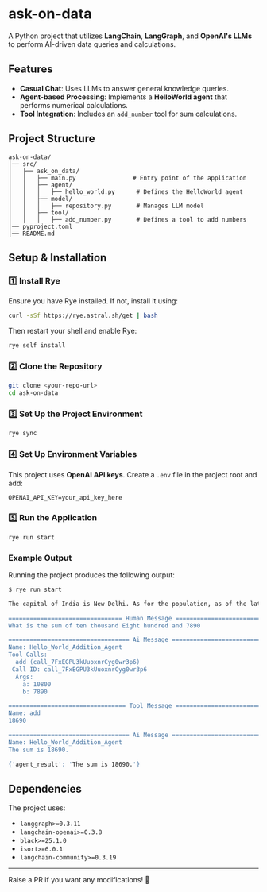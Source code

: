 # ask-on-data  

A Python project that utilizes **LangChain**, **LangGraph**, and **OpenAI's LLMs** to perform AI-driven data queries and calculations.  

## Features  
- **Casual Chat**: Uses LLMs to answer general knowledge queries.  
- **Agent-based Processing**: Implements a **HelloWorld agent** that performs numerical calculations.  
- **Tool Integration**: Includes an `add_number` tool for sum calculations.  

## Project Structure  
```
ask-on-data/  
│── src/  
│   ├── ask_on_data/  
│   │   ├── main.py                # Entry point of the application  
│   │   ├── agent/  
│   │   │   ├── hello_world.py      # Defines the HelloWorld agent  
│   │   ├── model/  
│   │   │   ├── repository.py       # Manages LLM model  
│   │   ├── tool/  
│   │   │   ├── add_number.py       # Defines a tool to add numbers  
│── pyproject.toml  
│── README.md  
```  

## Setup & Installation  

### 1️⃣ Install **Rye**  
Ensure you have Rye installed. If not, install it using:  
```sh  
curl -sSf https://rye.astral.sh/get | bash  
```  
Then restart your shell and enable Rye:  
```sh  
rye self install  
```  

### 2️⃣ Clone the Repository  
```sh  
git clone <your-repo-url>  
cd ask-on-data  
```  

### 3️⃣ Set Up the Project Environment  
```sh  
rye sync  
```  

### 4️⃣ Set Up Environment Variables  
This project uses **OpenAI API keys**. Create a `.env` file in the project root and add:  
```
OPENAI_API_KEY=your_api_key_here  
```  

### 5️⃣ Run the Application  
```sh  
rye run start  
```  

### Example Output  
Running the project produces the following output:  
```sh  
$ rye run start  

The capital of India is New Delhi. As for the population, as of the latest estimates in 2023, the population of New Delhi is approximately 21 million people when considering the broader National Capital Territory of Delhi. The population figures can vary based on the specific area being referenced, so it's always a good idea to check the most recent census or demographic data for the latest numbers.  

================================ Human Message =================================  
What is the sum of ten thousand Eight hundred and 7890  

================================== Ai Message ==================================  
Name: Hello_World_Addition_Agent  
Tool Calls:  
  add (call_7FxEGPU3kUuoxnrCyg0wr3p6)  
 Call ID: call_7FxEGPU3kUuoxnrCyg0wr3p6  
  Args:  
    a: 10800  
    b: 7890  

================================= Tool Message =================================  
Name: add  
18690  

================================== Ai Message ==================================  
Name: Hello_World_Addition_Agent  
The sum is 18690.  

{'agent_result': 'The sum is 18690.'}  
```  

## Dependencies  
The project uses:  
- `langgraph>=0.3.11`  
- `langchain-openai>=0.3.8`  
- `black>=25.1.0`  
- `isort>=6.0.1`  
- `langchain-community>=0.3.19`  


---

Raise a PR if you want any modifications! 🚀